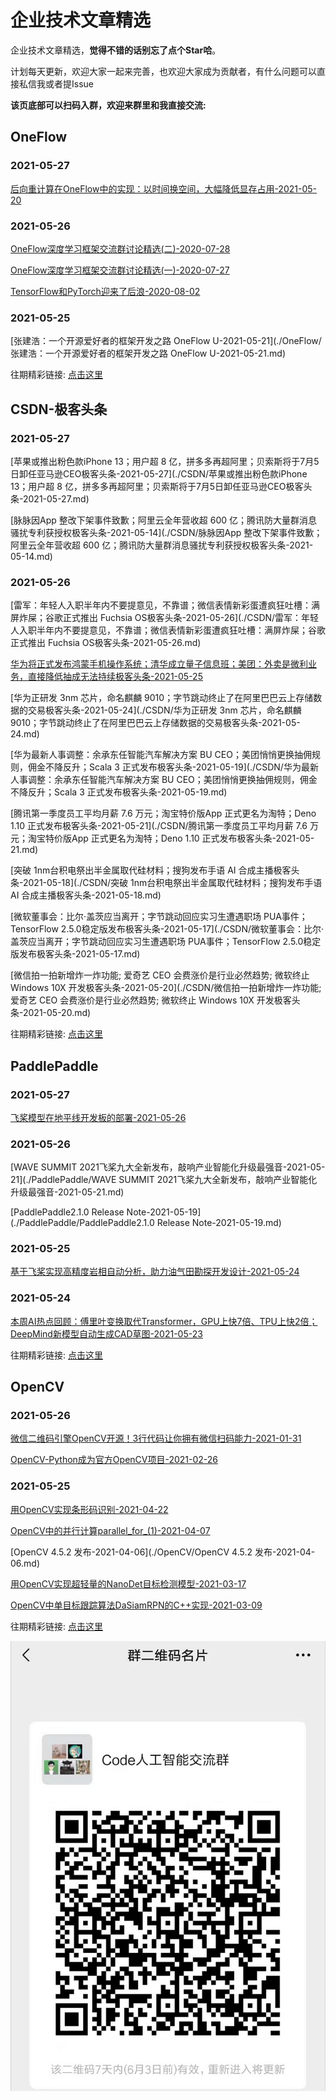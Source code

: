 # 企业技术文章精选

企业技术文章精选，**觉得不错的话别忘了点个Star哈**。

计划每天更新，欢迎大家一起来完善，也欢迎大家成为贡献者，有什么问题可以直接私信我或者提Issue

**该页底部可以扫码入群，欢迎来群里和我直接交流:**

## OneFlow

### 2021-05-27

[后向重计算在OneFlow中的实现：以时间换空间，大幅降低显存占用-2021-05-20](./OneFlow/后向重计算在OneFlow中的实现：以时间换空间，大幅降低显存占用-2021-05-20.md)

### 2021-05-26

[OneFlow深度学习框架交流群讨论精选(二)-2020-07-28](./OneFlow/OneFlow深度学习框架交流群讨论精选(二)-2020-07-28.md)

[OneFlow深度学习框架交流群讨论精选(一)-2020-07-27](./OneFlow/OneFlow深度学习框架交流群讨论精选(一)-2020-07-27.md)

[TensorFlow和PyTorch迎来了后浪-2020-08-02](./OneFlow/TensorFlow和PyTorch迎来了后浪-2020-08-02.md)

### 2021-05-25

[张建浩：一个开源爱好者的框架开发之路  OneFlow U-2021-05-21](./OneFlow/张建浩：一个开源爱好者的框架开发之路  OneFlow U-2021-05-21.md)

往期精彩链接: [点击这里](./OneFlow)

## CSDN-极客头条

### 2021-05-27

[苹果或推出粉色款iPhone 13；用户超 8 亿，拼多多再超阿里；贝索斯将于7月5日卸任亚马逊CEO极客头条-2021-05-27](./CSDN/苹果或推出粉色款iPhone 13；用户超 8 亿，拼多多再超阿里；贝索斯将于7月5日卸任亚马逊CEO极客头条-2021-05-27.md)

[脉脉因App 整改下架事件致歉；阿里云全年营收超 600 亿；腾讯防大量群消息骚扰专利获授权极客头条-2021-05-14](./CSDN/脉脉因App 整改下架事件致歉；阿里云全年营收超 600 亿；腾讯防大量群消息骚扰专利获授权极客头条-2021-05-14.md)

### 2021-05-26

[雷军：年轻人入职半年内不要提意见，不靠谱；微信表情新彩蛋遭疯狂吐槽：满屏炸屎；谷歌正式推出 Fuchsia OS极客头条-2021-05-26](./CSDN/雷军：年轻人入职半年内不要提意见，不靠谱；微信表情新彩蛋遭疯狂吐槽：满屏炸屎；谷歌正式推出 Fuchsia OS极客头条-2021-05-26.md)

[华为将正式发布鸿蒙手机操作系统；清华成立量子信息班；美团：外卖是微利业务，直接降低抽成无法持续极客头条-2021-05-25](./CSDN/华为将正式发布鸿蒙手机操作系统；清华成立量子信息班；美团：外卖是微利业务，直接降低抽成无法持续极客头条-2021-05-25.md)

[华为正研发 3nm 芯片，命名麒麟 9010；字节跳动终止了在阿里巴巴云上存储数据的交易极客头条-2021-05-24](./CSDN/华为正研发 3nm 芯片，命名麒麟 9010；字节跳动终止了在阿里巴巴云上存储数据的交易极客头条-2021-05-24.md)

[华为最新人事调整：余承东任智能汽车解决方案 BU CEO；美团悄悄更换抽佣规则，佣金不降反升；Scala 3 正式发布极客头条-2021-05-19](./CSDN/华为最新人事调整：余承东任智能汽车解决方案 BU CEO；美团悄悄更换抽佣规则，佣金不降反升；Scala 3 正式发布极客头条-2021-05-19.md)

[腾讯第一季度员工平均月薪 7.6 万元；淘宝特价版App 正式更名为淘特；Deno 1.10 正式发布极客头条-2021-05-21](./CSDN/腾讯第一季度员工平均月薪 7.6 万元；淘宝特价版App 正式更名为淘特；Deno 1.10 正式发布极客头条-2021-05-21.md)

[突破 1nm台积电祭出半金属取代硅材料；搜狗发布手语 AI 合成主播极客头条-2021-05-18](./CSDN/突破 1nm台积电祭出半金属取代硅材料；搜狗发布手语 AI 合成主播极客头条-2021-05-18.md)

[微软董事会：比尔·盖茨应当离开；字节跳动回应实习生遭遇职场 PUA事件；TensorFlow 2.5.0稳定版发布极客头条-2021-05-17](./CSDN/微软董事会：比尔·盖茨应当离开；字节跳动回应实习生遭遇职场 PUA事件；TensorFlow 2.5.0稳定版发布极客头条-2021-05-17.md)

[微信拍一拍新增炸一炸功能; 爱奇艺 CEO 会费涨价是行业必然趋势; 微软终止 Windows 10X 开发极客头条-2021-05-20](./CSDN/微信拍一拍新增炸一炸功能; 爱奇艺 CEO 会费涨价是行业必然趋势; 微软终止 Windows 10X 开发极客头条-2021-05-20.md)

往期精彩链接: [点击这里](./CSDN)

## PaddlePaddle

### 2021-05-27

[飞桨模型在地平线开发板的部署-2021-05-26](./PaddlePaddle/飞桨模型在地平线开发板的部署-2021-05-26.md)

### 2021-05-26

[WAVE SUMMIT 2021飞桨九大全新发布，敲响产业智能化升级最强音-2021-05-21](./PaddlePaddle/WAVE SUMMIT 2021飞桨九大全新发布，敲响产业智能化升级最强音-2021-05-21.md)

[PaddlePaddle2.1.0 Release Note-2021-05-19](./PaddlePaddle/PaddlePaddle2.1.0 Release Note-2021-05-19.md)

### 2021-05-25

[基于飞桨实现高精度岩相自动分析，助力油气田勘探开发设计-2021-05-24](./PaddlePaddle/基于飞桨实现高精度岩相自动分析，助力油气田勘探开发设计-2021-05-24.md)

### 2021-05-24

[本周AI热点回顾：傅里叶变换取代Transformer，GPU上快7倍、TPU上快2倍；DeepMind新模型自动生成CAD草图-2021-05-23](./PaddlePaddle/本周AI热点回顾：傅里叶变换取代Transformer，GPU上快7倍、TPU上快2倍；DeepMind新模型自动生成CAD草图-2021-05-23.md)

往期精彩链接: [点击这里](./PaddlePaddle)

## OpenCV

### 2021-05-26

[微信二维码引擎OpenCV开源！3行代码让你拥有微信扫码能力-2021-01-31](./OpenCV/微信二维码引擎OpenCV开源！3行代码让你拥有微信扫码能力-2021-01-31.md)

[OpenCV-Python成为官方OpenCV项目-2021-02-26](./OpenCV/OpenCV-Python成为官方OpenCV项目-2021-02-26.md)

### 2021-05-25

[用OpenCV实现条形码识别-2021-04-22](./OpenCV/用OpenCV实现条形码识别-2021-04-22.md)

[OpenCV中的并行计算parallel_for_(1)-2021-04-07](./OpenCV/OpenCV中的并行计算parallel_for_(1)-2021-04-07.md)

[OpenCV 4.5.2 发布-2021-04-06](./OpenCV/OpenCV 4.5.2 发布-2021-04-06.md)

[用OpenCV实现超轻量的NanoDet目标检测模型-2021-03-17](./OpenCV/用OpenCV实现超轻量的NanoDet目标检测模型-2021-03-17.md)

[OpenCV中单目标跟踪算法DaSiamRPN的C++实现-2021-03-09](./OpenCV/OpenCV中单目标跟踪算法DaSiamRPN的C++实现-2021-03-09.md)

往期精彩链接: [点击这里](./OpenCV)

![](1.png)
